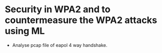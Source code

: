 # Security in WPA2 and to countermeasure the WPA2 attacks using ML
* Analyse pcap file of eapol 4 way handshake.
